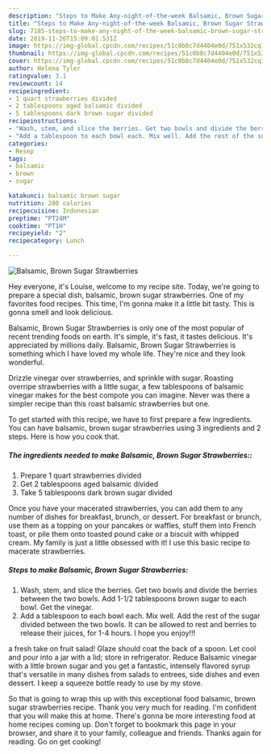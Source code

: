 ```yaml
---
description: "Steps to Make Any-night-of-the-week Balsamic, Brown Sugar Strawberries"
title: "Steps to Make Any-night-of-the-week Balsamic, Brown Sugar Strawberries"
slug: 7185-steps-to-make-any-night-of-the-week-balsamic-brown-sugar-strawberries
date: 2019-11-26T15:09:01.531Z
image: https://img-global.cpcdn.com/recipes/51c0b8c7d4404e0d/751x532cq70/balsamic-brown-sugar-strawberries-recipe-main-photo.jpg
thumbnail: https://img-global.cpcdn.com/recipes/51c0b8c7d4404e0d/751x532cq70/balsamic-brown-sugar-strawberries-recipe-main-photo.jpg
cover: https://img-global.cpcdn.com/recipes/51c0b8c7d4404e0d/751x532cq70/balsamic-brown-sugar-strawberries-recipe-main-photo.jpg
author: Helena Tyler
ratingvalue: 3.1
reviewcount: 14
recipeingredient:
- 1 quart strawberries divided
- 2 tablespoons aged balsamic divided
- 5 tablespoons dark brown sugar divided
recipeinstructions:
- "Wash, stem, and slice the berries. Get two bowls and divide the berries between the two bowls. Add 1-1/2 tablespoons brown sugar to each bowl. Get the vinegar."
- "Add a tablespoon to each bowl each. Mix well. Add the rest of the sugar divided between the two bowls. It can be allowed to rest and berries to release their juices, for 1-4 hours. I hope you enjoy!!!"
categories:
- Resep
tags:
- balsamic
- brown
- sugar

katakunci: balsamic brown sugar
nutrition: 280 calories
recipecuisine: Indonesian
preptime: "PT24M"
cooktime: "PT1H"
recipeyield: "2"
recipecategory: Lunch

---
```



![Balsamic, Brown Sugar Strawberries](https://img-global.cpcdn.com/recipes/51c0b8c7d4404e0d/751x532cq70/balsamic-brown-sugar-strawberries-recipe-main-photo.jpg)

Hey everyone, it's Louise, welcome to my recipe site. Today, we're going to prepare a special dish, balsamic, brown sugar strawberries. One of my favorites food recipes. This time, I'm gonna make it a little bit tasty. This is gonna smell and look delicious.

Balsamic, Brown Sugar Strawberries is only one of the most popular of recent trending foods on earth. It's simple, it's fast, it tastes delicious. It's appreciated by millions daily. Balsamic, Brown Sugar Strawberries is something which I have loved my whole life. They're nice and they look wonderful.

Drizzle vinegar over strawberries, and sprinkle with sugar. Roasting overripe strawberries with a little sugar, a few tablespoons of balsamic vinegar makes for the best compote you can imagine. Never was there a simpler recipe than this roast balsamic strawberries but one.


To get started with this recipe, we have to first prepare a few ingredients. You can have balsamic, brown sugar strawberries using 3 ingredients and 2 steps. Here is how you cook that.

##### The ingredients needed to make Balsamic, Brown Sugar Strawberries::

1. Prepare 1 quart strawberries divided
1. Get 2 tablespoons aged balsamic divided
1. Take 5 tablespoons dark brown sugar divided


Once you have your macerated strawberries, you can add them to any number of dishes for breakfast, brunch, or dessert. For breakfast or brunch, use them as a topping on your pancakes or waffles, stuff them into French toast, or pile them onto toasted pound cake or a biscuit with whipped cream. My family is just a little obsessed with it! I use this basic recipe to macerate strawberries. 

##### Steps to make Balsamic, Brown Sugar Strawberries:

1. Wash, stem, and slice the berries. Get two bowls and divide the berries between the two bowls. Add 1-1/2 tablespoons brown sugar to each bowl. Get the vinegar.
1. Add a tablespoon to each bowl each. Mix well. Add the rest of the sugar divided between the two bowls. It can be allowed to rest and berries to release their juices, for 1-4 hours. I hope you enjoy!!!


a fresh take on fruit salad! Glaze should coat the back of a spoon. Let cool and pour into a jar with a lid; store in refrigerator. Reduce Balsamic vinegar with a little brown sugar and you get a fantastic, intensely flavored syrup that&#39;s versatile in many dishes from salads to entrees, side dishes and even dessert. I keep a squeeze bottle ready to use by my stove. 

So that is going to wrap this up with this exceptional food balsamic, brown sugar strawberries recipe. Thank you very much for reading. I'm confident that you will make this at home. There's gonna be more interesting food at home recipes coming up. Don't forget to bookmark this page in your browser, and share it to your family, colleague and friends. Thanks again for reading. Go on get cooking!
